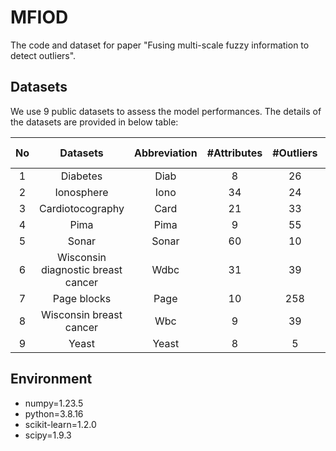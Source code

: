 # MFIOD
The code and dataset for paper "Fusing multi-scale fuzzy information to detect outliers".

## Datasets
We use 9 public datasets to assess the model performances. The details of the datasets are provided in below table: 


| No |              Datasets              | Abbreviation | #Attributes | #Outliers | #Objects | Outlier ratio |
|:--:|:----------------------------------:|:------------:|:-----------:|:---------:|:--------:|:-------------:|
|  1 |              Diabetes              |     Diab     |      8      |     26    |    526   |     4.94%     |
|  2 |             Ionosphere             |     Iono     |      34     |     24    |    249   |     9.64%     |
|  3 |          Cardiotocography          |     Card     |      21     |     33    |   1688   |     1.95%     |
|  4 |                Pima                |     Pima     |      9      |     55    |    555   |     9.91%     |
|  5 |                Sonar               |     Sonar    |      60     |     10    |    107   |     9.35%     |
|  6 | Wisconsin diagnostic breast cancer |     Wdbc     |      31     |     39    |    396   |     9.85%     |
|  7 |             Page blocks            |     Page     |      10     |    258    |   5171   |     4.99%     |
|  8 |       Wisconsin breast cancer      |      Wbc     |      9      |     39    |    483   |     8.07%     |
|  9 |                Yeast               |     Yeast    |      8      |     5     |   1141   |     0.44%     |

## Environment
* numpy=1.23.5
* python=3.8.16
* scikit-learn=1.2.0
* scipy=1.9.3
